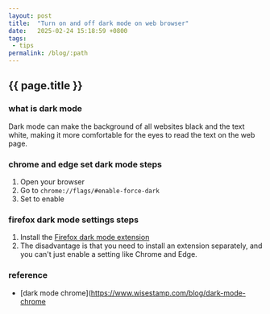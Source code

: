 ```yaml
---
layout: post
title:  "Turn on and off dark mode on web browser"
date:   2025-02-24 15:18:59 +0800
tags: 
 - tips
permalink: /blog/:path
---
```

## {{ page.title }}

### what is dark mode
Dark mode can make the background of all websites black and the text white, making it more comfortable for the eyes to read the text on the web page.

### chrome and edge set dark mode steps
1. Open your browser
2. Go to `chrome://flags/#enable-force-dark`
3. Set to enable

### firefox dark mode settings steps
1. Install the [Firefox dark mode extension](https://addons.mozilla.org/en-US/android/addon/darkreader/)
2. The disadvantage is that you need to install an extension separately, and you can't just enable a setting like Chrome and Edge.

### reference
- [dark mode chrome](https://www.wisestamp.com/blog/dark-mode-chrome
